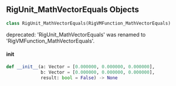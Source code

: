 ## RigUnit_MathVectorEquals Objects

```python
class RigUnit_MathVectorEquals(RigVMFunction_MathVectorEquals)
```

deprecated: 'RigUnit_MathVectorEquals' was renamed to 'RigVMFunction_MathVectorEquals'.

<a id="unreal.RigUnit_MathVectorEquals.__init__"></a>

#### __init__

```python
def __init__(a: Vector = [0.000000, 0.000000, 0.000000],
             b: Vector = [0.000000, 0.000000, 0.000000],
             result: bool = False) -> None
```

<a id="unreal.RigVMFunction_MathVectorNotEquals"></a>